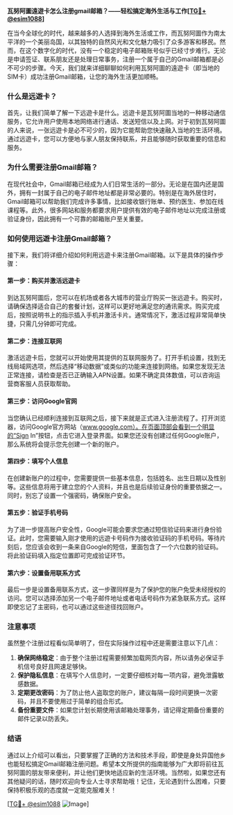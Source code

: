 **瓦努阿圖遠遊卡怎么注册gmail邮箱？——轻松搞定海外生活与工作[[TG💪+ @esim1088](https://t.me/s/esim1088)]**

在当今全球化的时代，越来越多的人选择到海外生活或工作，而瓦努阿圖作为南太平洋的一个美丽岛国，以其独特的自然风光和文化魅力吸引了众多游客和移民。然而，在这个数字化的时代，没有一个稳定的电子邮箱账号似乎已经寸步难行。无论是申请签证、联系朋友还是处理日常事务，注册一个属于自己的Gmail邮箱都是必不可少的步骤。今天，我们就来详细聊聊如何利用瓦努阿圖的遠遊卡（即当地的SIM卡）成功注册Gmail邮箱，让您的海外生活更加顺畅。

### 什么是远遊卡？

首先，让我们简单了解一下远遊卡是什么。远遊卡是瓦努阿圖当地的一种移动通信服务，它允许用户使用本地网络进行通话、发送短信以及上网。对于初到瓦努阿圖的人来说，一张远遊卡是必不可少的，因为它能帮助您快速融入当地的生活环境。通过远遊卡，您可以方便地与家人朋友保持联系，并且能够随时获取重要的信息和服务。

### 为什么需要注册Gmail邮箱？

在现代社会中，Gmail邮箱已经成为人们日常生活的一部分。无论是在国内还是国外，拥有一封属于自己的电子邮件地址都是非常必要的。特别是在海外居住时，Gmail邮箱可以帮助我们完成许多事情，比如接收银行账单、预约医生、参加在线课程等。此外，很多网站和服务都要求用户提供有效的电子邮件地址以完成注册或验证身份，因此拥有一个可靠的邮箱账户至关重要。

### 如何使用远遊卡注册Gmail邮箱？

接下来，我们将详细介绍如何利用远遊卡来注册Gmail邮箱。以下是具体的操作步骤：

#### 第一步：购买并激活远遊卡

到达瓦努阿圖后，您可以在机场或者各大城市的营业厅购买一张远遊卡。购买时，请确保选择适合自己的套餐计划，这样可以更好地满足您的通讯需求。购买完成后，按照说明书上的指示插入手机并激活卡片。通常情况下，激活过程非常简单快捷，只需几分钟即可完成。

#### 第二步：连接互联网

激活远遊卡后，您就可以开始使用其提供的互联网服务了。打开手机设置，找到无线局域网选项，然后选择“移动数据”或类似的功能来连接到网络。如果您发现无法正常连接，请检查是否已正确输入APN设置。如果不确定具体数值，可以咨询运营商客服人员获取帮助。

#### 第三步：访问Google官网

当您确认已经顺利连接到互联网之后，接下来就是正式进入注册流程了。打开浏览器，访问Google官方网站（www.google.com）。在页面顶部会看到一个明显的“Sign In”按钮，点击它进入登录界面。如果您还没有创建过任何Google账户，那么系统将会提示您先创建一个新的账户。

#### 第四步：填写个人信息

在创建新账户的过程中，您需要提供一些基本信息，包括姓名、出生日期以及性别等。这些信息将用于建立您的个人资料，并且也是后续验证身份的重要依据之一。同时，别忘了设置一个强密码，确保账户安全。

#### 第五步：验证手机号码

为了进一步提高账户安全性，Google可能会要求您通过短信验证码来进行身份验证。此时，您需要输入刚才使用的远遊卡号码作为接收验证码的手机号码。等待片刻后，您应该会收到一条来自Google的短信，里面包含了一个六位数的验证码。将此验证码填入指定位置即可完成验证环节。

#### 第六步：设置备用联系方式

最后一步是设置备用联系方式，这一步骤同样是为了保护您的账户免受未经授权的访问。您可以选择添加另一个电子邮件地址或者电话号码作为紧急联系方式。这样即使忘记了主密码，也可以通过这些途径找回账户。

### 注意事项

虽然整个注册过程看似简单明了，但在实际操作过程中还是需要注意以下几点：

1. **确保网络稳定**：由于整个注册过程需要频繁加载网页内容，所以请务必保证手机信号良好且网速足够快。
2. **保护隐私信息**：在填写个人信息时，一定要仔细核对每一项内容，避免泄露敏感数据。
3. **定期更改密码**：为了防止他人盗取您的账户，建议每隔一段时间更换一次密码，并且不要使用过于简单的组合形式。
4. **备份重要文件**：如果您计划长期使用该邮箱处理事务，请记得定期备份重要的邮件记录以防丢失。

### 结语

通过以上介绍可以看出，只要掌握了正确的方法和技术手段，即使是身处异国他乡也能轻松搞定Gmail邮箱注册问题。希望本文所提供的指南能够为广大即将前往瓦努阿圖的朋友带来便利，并让他们更快地适应新的生活环境。当然啦，如果您还有其他疑问的话，随时欢迎向专业人士寻求帮助哦！记住，无论遇到什么困难，只要保持积极乐观的态度就一定能克服难关！

[[TG💪+ @esim1088](https://t.me/s/esim1088) ![Image](https://i.postimg.cc/4NQfJmqS/Snipaste-2025-05-13-00-14-12.png)]